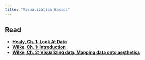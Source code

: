```yaml
---
title: "Visualization Basics"
---
```


## Read

- **[Healy, Ch. 1: Look At Data](https://socviz.co/lookatdata.html#lookatdata)**
- **[Wilke, Ch. 1: Introduction](https://serialmentor.com/dataviz/introduction.html)**
- **[Wilke, Ch. 2: Visualizing data: Mapping data onto aesthetics](https://serialmentor.com/dataviz/aesthetic-mapping.html)**

